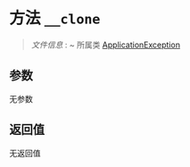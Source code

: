 # 方法 `__clone`

> *文件信息* : ~
> 所属类 [ApplicationException](../ApplicationException.md)




## 参数


无参数


## 返回值

无返回值
